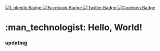 <div id="header">
</div>
<div id="badges">
  <a href="https://www.linkedin.com/in/andreaborelli/" target="_blank">
    <img src="https://img.shields.io/badge/LinkedIn-0e76a8?style=for-the-badge&logo=linkedin&logoColor=white" alt="LinkedIn Badge"/>
  </a>
  <a href="https://www.facebook.com/andreaborellia/" target="_blank">
    <img src="https://img.shields.io/badge/Facebook-3b5998?style=for-the-badge&logo=facebook&logoColor=white" alt="Facebook Badge"/>
  </a>
  <a href="https://twitter.com/andreaborellia/" target="_blank">
    <img src="https://img.shields.io/badge/Twitter-00acee?style=for-the-badge&logo=twitter&logoColor=white" alt="Twitter Badge"/>
  </a>
    <a href="https://codepen.io/andreaborelli" target="_blank">
    <img src="https://img.shields.io/badge/Codepen-1E1F25?style=for-the-badge&logo=codepen&logoColor=white" alt="Codepen Badge"/>
  </a>
</div>
<img src="https://komarev.com/ghpvc/?username=andreborelli&style=flat-square&color=blue" alt=""/>

<h1>
:man_technologist:
Hello, World!
</h1>
 <h3>updating</h3>






<!--
**andreaborelli/andreaborelli** is a ✨ _special_ ✨ repository because its `README.md` (this file) appears on your GitHub profile.

Here are some ideas to get you started:

- 🔭 I’m currently working on ...
- 🌱 I’m currently learning ...
- 👯 I’m looking to collaborate on ...
- 🤔 I’m looking for help with ...
- 💬 Ask me about ...
- 📫 How to reach me: ...
- 😄 Pronouns: ...
- ⚡ Fun fact: ...
-->
